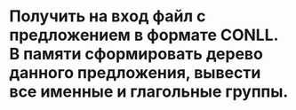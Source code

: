 # Получить на вход файл с предложением в формате CONLL. В памяти сформировать дерево данного предложения, вывести все именные и глагольные группы.
